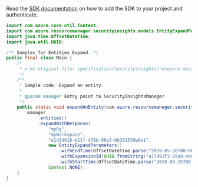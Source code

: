 Read the [SDK documentation](https://github.com/Azure/azure-sdk-for-java/blob/azure-resourcemanager-securityinsights_1.0.0-beta.3/sdk/securityinsights/azure-resourcemanager-securityinsights/README.md) on how to add the SDK to your project and authenticate.

```java
import com.azure.core.util.Context;
import com.azure.resourcemanager.securityinsights.models.EntityExpandParameters;
import java.time.OffsetDateTime;
import java.util.UUID;

/** Samples for Entities Expand. */
public final class Main {
    /*
     * x-ms-original-file: specification/securityinsights/resource-manager/Microsoft.SecurityInsights/preview/2022-01-01-preview/examples/entities/expand/PostExpandEntity.json
     */
    /**
     * Sample code: Expand an entity.
     *
     * @param manager Entry point to SecurityInsightsManager.
     */
    public static void expandAnEntity(com.azure.resourcemanager.securityinsights.SecurityInsightsManager manager) {
        manager
            .entities()
            .expandWithResponse(
                "myRg",
                "myWorkspace",
                "e1d3d618-e11f-478b-98e3-bb381539a8e1",
                new EntityExpandParameters()
                    .withEndTime(OffsetDateTime.parse("2019-05-26T00:00:00.000Z"))
                    .withExpansionId(UUID.fromString("a77992f3-25e9-4d01-99a4-5ff606cc410a"))
                    .withStartTime(OffsetDateTime.parse("2019-04-25T00:00:00.000Z")),
                Context.NONE);
    }
}
```
